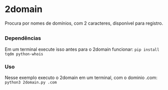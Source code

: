 # 2domain
Procura por nomes de domínios, com 2 caracteres, disponível para registro.
##
### Dependências
Em um terminal execute isso antes para o 2domain funcionar:
`pip install tqdm python-whois`
### Uso
Nesse exemplo executo o 2domain em um terminal, com o dominio .com:
`python3 2domain.py .com`

